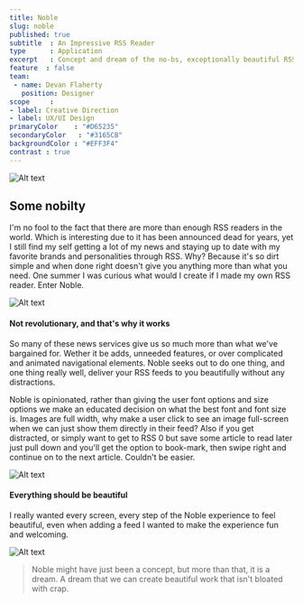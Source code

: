 ```yaml
---
title: Noble
slug: noble
published: true
subtitle  : An Impressive RSS Reader
type      : Application
excerpt   : Concept and dream of the no-bs, exceptionally beautiful RSS reader of my dreams.
feature  : false
team:
 - name: Devan Flaherty
   position: Designer
scope     :
- label: Creative Direction
- label: UX/UI Design
primaryColor    : "#D65235"
secondaryColor   : "#3165CB"
backgroundColor : "#EFF3F4"
contrast : true
---
```


![Alt text](http://media.saltagency.co/projects/noble/images/showcase.jpg)

## Some nobilty
I'm no fool to the fact that there are more than enough RSS readers in the world. Which is interesting due to it has been announced dead for years, yet I still find my self getting a lot of my news and staying up to date with my favorite brands and personalities through RSS. Why? Because it's so dirt simple and when done right doesn't give you anything more than what you need. One summer I was curious what would I create if I made my own RSS reader. Enter Noble.

![Alt text](http://media.saltagency.co/projects/noble/images/brand.png)

#### Not revolutionary, and that's why it works
So many of these news services give us so much more than what we've bargained for. Wether it be adds, unneeded features, or over complicated and animated navigational elements. Noble seeks out to do one thing, and one thing really well, deliver your RSS feeds to you beautifully without any distractions.

Noble is opinionated, rather than giving the user font options and size options we make an educated decision on what the best font and font size is. Images are full width, why make a user click to see an image full-screen when we can just show them directly in their feed? Also if you get distracted, or simply want to get to RSS 0 but save some article to read later just pull down and you'll get the option to book-mark, then swipe right and continue on to the next article. Couldn't be easier.

![Alt text](http://media.saltagency.co/projects/noble/images/read.png)

#### Everything should be beautiful

I really wanted every screen, every step of the Noble experience to feel beautiful, even when adding a feed I wanted to make the experience fun and welcoming.

![Alt text](http://media.saltagency.co/projects/noble/images/add.png)

> Noble might have just been a concept, but more than that, it is a dream. A dream that we can create beautiful work that isn't bloated with crap.
